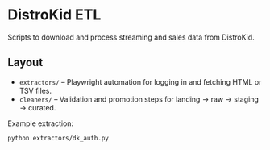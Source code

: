 # DistroKid ETL

Scripts to download and process streaming and sales data from DistroKid.

## Layout
- `extractors/` – Playwright automation for logging in and fetching HTML or TSV files.
- `cleaners/` – Validation and promotion steps for landing → raw → staging → curated.

Example extraction:
```bash
python extractors/dk_auth.py
```
